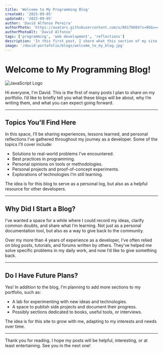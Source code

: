```yaml
---
title: 'Welcome to My Programming Blog'
createAt: '2025-09-05'
updateAt: '2025-09-05'
author: 'David Alfonso Pereira'
authorPhoto: 'https://avatars.githubusercontent.com/u/80176604?s=96&v=4'
authorPhotoAlt: 'David Alfonso'
tags: ['programming', 'web development', 'reflections']
description: 'In this first post, I share what this section of my site will be about, my personal goals, and how I plan to contribute to the community.'
image: '/david-portafolio/blogs/welcome_to_my_blog.jpg'
---
```


# Welcome to My Programming Blog!

<img src="/david-portafolio/blogs/welcome_to_my_blog.jpg" alt="JavaScript Logo" class="w-full" />

Hi everyone, I'm David. This is the first of many posts I plan to share on my portfolio. I’d like to briefly tell you what these blogs will be about, why I’m writing them, and what you can expect going forward.

---

## Topics You'll Find Here

In this space, I’ll be sharing experiences, lessons learned, and personal reflections I’ve gathered throughout my journey as a developer. Some of the topics I’ll cover include:

- Solutions to real-world problems I’ve encountered.
- Best practices in programming.
- Personal opinions on tools or methodologies.
- Personal projects and proof-of-concept experiments.
- Explorations of technologies I’m still learning.

The idea is for this blog to serve as a personal log, but also as a helpful resource for other developers.

---

## Why Did I Start a Blog?

I’ve wanted a space for a while where I could record my ideas, clarify common doubts, and share what I’m learning. Not just as a personal documentation tool, but also as a way to give back to the community.

Over my more than 4 years of experience as a developer, I’ve often relied on blog posts, tutorials, and forums written by others. They’ve helped me solve specific problems in my daily work, and now I’d like to give something back.

---

## Do I Have Future Plans?

Yes! In addition to the blog, I’m planning to add more sections to my portfolio, such as:

- A lab for experimenting with new ideas and technologies.
- A space to publish side projects and document their progress.
- Possibly sections dedicated to books, useful tools, or interviews.

The idea is for this site to grow with me, adapting to my interests and needs over time.

---

Thank you for reading. I hope my posts will be helpful, interesting, or at least entertaining. See you in the next one!
